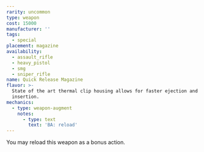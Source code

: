 ```yaml
---
rarity: uncommon
type: weapon
cost: 15000
manufacturer: ''
tags:
  - special
placement: magazine
availability:
  - assault_rifle
  - heavy_pistol
  - smg
  - sniper_rifle
name: Quick Release Magazine
flavor: >-
  State of the art thermal clip housing allows for faster ejection and
  insertion.
mechanics:
  - type: weapon-augment
    notes:
      - type: text
        text: 'BA: reload'
---
```

You may reload this weapon as a bonus action.
